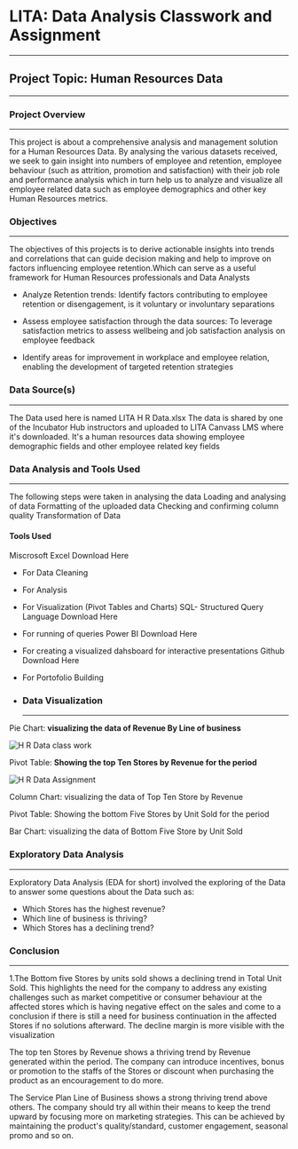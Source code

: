 # LITA: Data Analysis Classwork and Assignment
---

## Project Topic: Human Resources Data 
--- 

### Project Overview 
---  
This project is about a comprehensive analysis and management solution for a Human Resources Data. By analysing the various datasets received, we seek to gain insight into numbers of employee and retention, employee behaviour (such as attrition, promotion and satisfaction) with their job role and performance analysis which in turn help us to analyze and visualize all employee related data such as employee demographics and other key Human Resources metrics.

### Objectives 
---
The objectives of this projects is to derive actionable insights into trends and correlations that can guide decision making and help to improve on factors influencing employee retention.Which can serve as a useful framework for Human Resources professionals and Data Analysts 

- Analyze Retention trends: Identify factors contributing to employee retention or disengagement, is it voluntary or involuntary separations
  
- Assess employee satisfaction through the data sources: To leverage satisfaction metrics to assess wellbeing and job satisfaction
analysis on employee feedback

- Identify areas for improvement in workplace and employee relation, enabling the development of targeted retention strategies


### Data Source(s)
---
The Data used here is named LITA H R Data.xlsx
The data is shared by one of the Incubator Hub instructors and uploaded to LITA Canvass LMS where it's downloaded. It's a human resources data showing employee demographic fields and other employee related key fields 
 

### Data Analysis and Tools Used 
---
The following steps were taken in analysing the data
Loading and analysing of data
Formatting of the uploaded data
Checking and confirming column quality
Transformation of Data
 
 #### Tools Used
Miscrosoft Excel Download Here
- For Data Cleaning
- For Analysis
- For Visualization (Pivot Tables and Charts)
SQL- Structured Query Language Download Here
- For running of queries
Power BI Download Here
- For creating a visualized dahsboard for interactive presentations
Github Download Here
- For Portofolio Building
    
- ### Data Visualization
  ---  
Pie Chart: **visualizing the data of Revenue By Line of business**

![H R Data class work](https://github.com/user-attachments/assets/950cdb4a-cebf-4057-b798-3451584a19a5)

Pivot Table: **Showing the top Ten Stores by Revenue for the period**

![H R Data Assignment](https://github.com/user-attachments/assets/e1740849-fe6c-4444-89d0-d838cbc57a6d)

Column Chart: visualizing the data of Top Ten Store by Revenue

Pivot Table: Showing the bottom Five Stores by Unit Sold for the period

Bar Chart: visualizing the data of Bottom Five Store by Unit Sold

### Exploratory Data Analysis 
---
Exploratory Data Analysis (EDA for short) involved the exploring of the Data to answer some questions about the Data such as: 
- Which Stores has the highest revenue?
- Which line of business is thriving?
- Which Stores has a declining trend?
  

 ### Conclusion 
 ---
1.The Bottom five Stores by units sold shows a declining trend in Total Unit Sold. This highlights the need for the company to address any existing challenges such as market competitive or consumer behaviour at the affected stores which is having negative effect on the sales and come to a conclusion if there is still a need for business continuation in the affected Stores if no solutions afterward. The decline margin is more visible with the visualization

The top ten Stores by Revenue shows a thriving trend by Revenue generated within the period. The company can introduce incentives, bonus or promotion to the staffs of the Stores or discount when purchasing the product as an encouragement to do more. 

The Service Plan Line of Business shows a strong thriving trend above others. The company should try all within their means to keep the trend upward by focusing more on marketing strategies. This can be achieved by maintaining the product's quality/standard, customer engagement, seasonal promo and so on.
